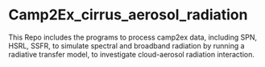 # Camp2Ex_cirrus_aerosol_radiation
This Repo includes the programs to process camp2ex data, including SPN, HSRL, SSFR, to simulate spectral and broadband radiation by running a radiative transfer model, to investigate cloud-aerosol radiation interaction.
